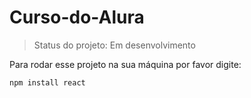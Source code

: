 <h1>Curso-do-Alura</h1>

>Status do projeto: Em desenvolvimento

Para rodar esse projeto na sua máquina por favor digite:

```
npm install react
```

